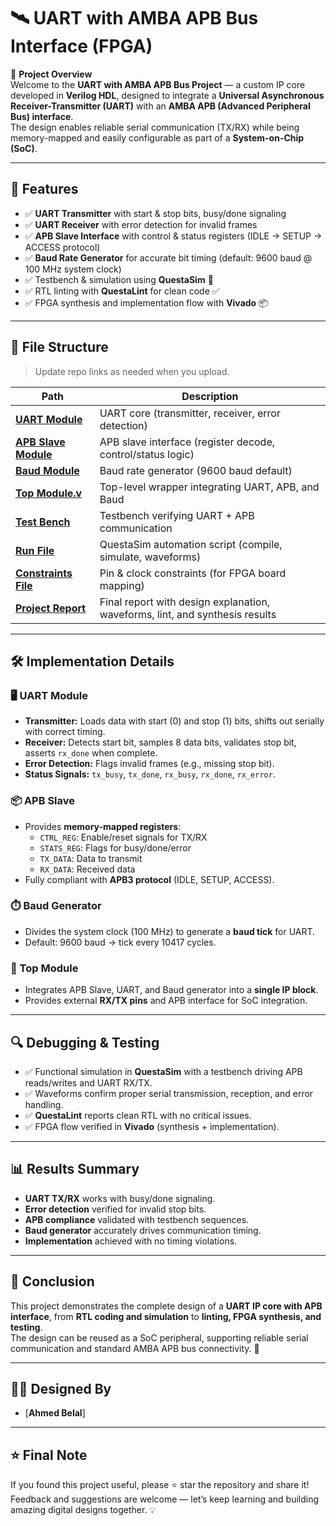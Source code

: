 # 🛰️ UART with AMBA APB Bus Interface (FPGA)

📌 **Project Overview**  
Welcome to the **UART with AMBA APB Bus Project** — a custom IP core developed in **Verilog HDL**, designed to integrate a **Universal Asynchronous Receiver-Transmitter (UART)** with an **AMBA APB (Advanced Peripheral Bus) interface**.  
The design enables reliable serial communication (TX/RX) while being memory-mapped and easily configurable as part of a **System-on-Chip (SoC)**.  

---

## 🎯 Features
- ✅ **UART Transmitter** with start & stop bits, busy/done signaling  
- ✅ **UART Receiver** with error detection for invalid frames  
- ✅ **APB Slave Interface** with control & status registers (IDLE → SETUP → ACCESS protocol)  
- ✅ **Baud Rate Generator** for accurate bit timing (default: 9600 baud @ 100 MHz system clock)  
- ✅ Testbench & simulation using **QuestaSim** 🧪  
- ✅ RTL linting with **QuestaLint** for clean code ✅  
- ✅ FPGA synthesis and implementation flow with **Vivado** 📦  

---

## 📂 File Structure
> Update repo links as needed when you upload.  

| Path | Description |
|---|---|
| [**UART Module**](https://github.com/ahmedbelal16/UART-DESIGN-WITH-AMBA-APB-BUS/blob/main/src/UART_module.v) | UART core (transmitter, receiver, error detection) |
| [**APB Slave Module**](https://github.com/ahmedbelal16/UART-DESIGN-WITH-AMBA-APB-BUS/blob/main/src/APB_Master.v) | APB slave interface (register decode, control/status logic) |
| [**Baud Module**](https://github.com/ahmedbelal16/UART-DESIGN-WITH-AMBA-APB-BUS/blob/main/src/Baud.v) | Baud rate generator (9600 baud default) |
| [**Top Module.v**](https://github.com/ahmedbelal16/UART-DESIGN-WITH-AMBA-APB-BUS/blob/main/src/Top_Module.v) | Top-level wrapper integrating UART, APB, and Baud |
| [**Test Bench**](https://github.com/ahmedbelal16/UART-DESIGN-WITH-AMBA-APB-BUS/blob/main/dv/Project_TB.v) | Testbench verifying UART + APB communication |
| [**Run File**](https://github.com/ahmedbelal16/UART-DESIGN-WITH-AMBA-APB-BUS/blob/main/dv/NTI.do) | QuestaSim automation script (compile, simulate, waveforms) |
| [**Constraints File**](https://github.com/ahmedbelal16/UART-DESIGN-WITH-AMBA-APB-BUS/blob/main/dv/Constraint_UART_APB.xdc) | Pin & clock constraints (for FPGA board mapping) |
| [**Project Report**](https://github.com/ahmedbelal16/UART-DESIGN-WITH-AMBA-APB-BUS/blob/main/docs/Project%20Report.pdf) | Final report with design explanation, waveforms, lint, and synthesis results |

---

## 🛠️ Implementation Details

### 🖥️ UART Module
- **Transmitter:** Loads data with start (0) and stop (1) bits, shifts out serially with correct timing.  
- **Receiver:** Detects start bit, samples 8 data bits, validates stop bit, asserts `rx_done` when complete.  
- **Error Detection:** Flags invalid frames (e.g., missing stop bit).  
- **Status Signals:** `tx_busy`, `tx_done`, `rx_busy`, `rx_done`, `rx_error`.  

### 📦 APB Slave
- Provides **memory-mapped registers**:  
  - `CTRL_REG`: Enable/reset signals for TX/RX  
  - `STATS_REG`: Flags for busy/done/error  
  - `TX_DATA`: Data to transmit  
  - `RX_DATA`: Received data  
- Fully compliant with **APB3 protocol** (IDLE, SETUP, ACCESS).  

### ⏱️ Baud Generator
- Divides the system clock (100 MHz) to generate a **baud tick** for UART.  
- Default: 9600 baud → tick every 10417 cycles.  

### 🔗 Top Module
- Integrates APB Slave, UART, and Baud generator into a **single IP block**.  
- Provides external **RX/TX pins** and APB interface for SoC integration.  

---

## 🔍 Debugging & Testing
- ✅ Functional simulation in **QuestaSim** with a testbench driving APB reads/writes and UART RX/TX.  
- ✅ Waveforms confirm proper serial transmission, reception, and error handling.  
- ✅ **QuestaLint** reports clean RTL with no critical issues.  
- ✅ FPGA flow verified in **Vivado** (synthesis + implementation).  

---

## 📊 Results Summary
- **UART TX/RX** works with busy/done signaling.  
- **Error detection** verified for invalid stop bits.  
- **APB compliance** validated with testbench sequences.  
- **Baud generator** accurately drives communication timing.  
- **Implementation** achieved with no timing violations.  

---

## 🏁 Conclusion
This project demonstrates the complete design of a **UART IP core with APB interface**, from **RTL coding and simulation** to **linting, FPGA synthesis, and testing**.  
The design can be reused as a SoC peripheral, supporting reliable serial communication and standard AMBA APB bus connectivity. 🚀  

---

## 🧑‍💻 Designed By
- [**Ahmed Belal**] 

---

## ⭐ Final Note
If you found this project useful, please ⭐ star the repository and share it!  
Feedback and suggestions are welcome — let’s keep learning and building amazing digital designs together. 💡  
